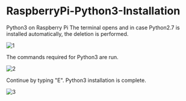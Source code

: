 # RaspberryPi-Python3-Installation

Python3 on Raspberry Pi
The terminal opens and in case Python2.7 is installed automatically, the deletion is performed.

![1](https://user-images.githubusercontent.com/13950138/198030393-74f120b5-54b1-4e2a-bcf8-fff52c07f8a6.png)
 
The commands required for Python3 are run.

![2](https://user-images.githubusercontent.com/13950138/198030399-f1f60cfc-15d9-458f-8d42-3aefc7d8e7c4.png)
 
Continue by typing "E". Python3 installation is complete.

![3](https://user-images.githubusercontent.com/13950138/198030402-5d411da2-5872-42c3-8826-766e349e0ddf.png)

